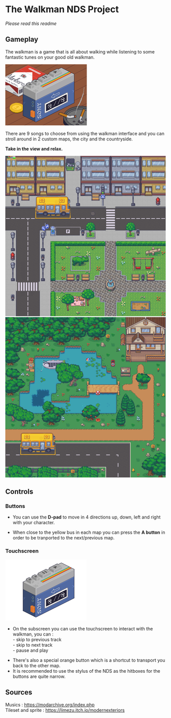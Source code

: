 
# The Walkman NDS Project

*Please read this readme*

## Gameplay

<p>The walkman is a game that is all about walking while listening to some fantastic tunes on your good old walkman.<br>

![The walkman](walkmanstill.gif)

There are 9 songs to choose from using the walkman interface and you can stroll around in 2 custom maps, the city and the countryside.</p>

**Take in the view and relax.</br>**

![The city map](data/map.png)
![The vacation house](vacation.png)

## Controls 

### Buttons

- You can use the **D-pad** to move in 4 directions up, down, left and right with your character.

- When close to the yellow bus in each map you can press the **A button** in order 
to be tranported to the next/previous map.

### Touchscreen

![Walkman animations](walkman.gif)

- <p>On the subscreen you can use the touchscreen to interact with the walkman, you can : <br> 
    - skip to previous track <br>
    - skip to next track <br>
    - pause and play <br>
- There's also a special orange button which is a shortcut to transport you back to the other map. 
- It is recommended to use the stylus of the NDS as the hitboxes for the buttons are quite narrow.

## Sources

Musics : https://modarchive.org/index.php <br>
Tileset and sprite : https://limezu.itch.io/modernexteriors